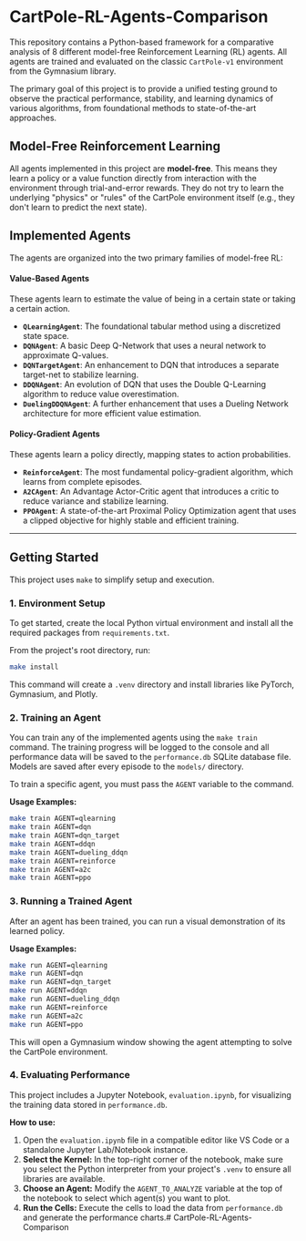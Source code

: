 
# CartPole-RL-Agents-Comparison

This repository contains a Python-based framework for a comparative analysis of 8 different model-free Reinforcement Learning (RL) agents. All agents are trained and evaluated on the classic `CartPole-v1` environment from the Gymnasium library.

The primary goal of this project is to provide a unified testing ground to observe the practical performance, stability, and learning dynamics of various algorithms, from foundational methods to state-of-the-art approaches.

## Model-Free Reinforcement Learning

All agents implemented in this project are **model-free**. This means they learn a policy or a value function directly from interaction with the environment through trial-and-error rewards. They do not try to learn the underlying "physics" or "rules" of the CartPole environment itself (e.g., they don't learn to predict the next state).

## Implemented Agents

The agents are organized into the two primary families of model-free RL:

#### Value-Based Agents
These agents learn to estimate the value of being in a certain state or taking a certain action.
- **`QLearningAgent`**: The foundational tabular method using a discretized state space.
- **`DQNAgent`**: A basic Deep Q-Network that uses a neural network to approximate Q-values.
- **`DQNTargetAgent`**: An enhancement to DQN that introduces a separate target-net to stabilize learning.
- **`DDQNAgent`**: An evolution of DQN that uses the Double Q-Learning algorithm to reduce value overestimation.
- **`DuelingDDQNAgent`**: A further enhancement that uses a Dueling Network architecture for more efficient value estimation.

#### Policy-Gradient Agents
These agents learn a policy directly, mapping states to action probabilities.
- **`ReinforceAgent`**: The most fundamental policy-gradient algorithm, which learns from complete episodes.
- **`A2CAgent`**: An Advantage Actor-Critic agent that introduces a critic to reduce variance and stabilize learning.
- **`PPOAgent`**: A state-of-the-art Proximal Policy Optimization agent that uses a clipped objective for highly stable and efficient training.

---

## Getting Started

This project uses `make` to simplify setup and execution.

### 1. Environment Setup

To get started, create the local Python virtual environment and install all the required packages from `requirements.txt`.

From the project's root directory, run:
```bash
make install
```
This command will create a `.venv` directory and install libraries like PyTorch, Gymnasium, and Plotly.

### 2. Training an Agent

You can train any of the implemented agents using the `make train` command. The training progress will be logged to the console and all performance data will be saved to the `performance.db` SQLite database file. Models are saved after every episode to the `models/` directory.

To train a specific agent, you must pass the `AGENT` variable to the command.

**Usage Examples:**
```bash
make train AGENT=qlearning
make train AGENT=dqn 
make train AGENT=dqn_target
make train AGENT=ddqn
make train AGENT=dueling_ddqn
make train AGENT=reinforce
make train AGENT=a2c
make train AGENT=ppo
```

### 3. Running a Trained Agent

After an agent has been trained, you can run a visual demonstration of its learned policy.

**Usage Examples:**
```bash
make run AGENT=qlearning
make run AGENT=dqn 
make run AGENT=dqn_target
make run AGENT=ddqn
make run AGENT=dueling_ddqn
make run AGENT=reinforce
make run AGENT=a2c
make run AGENT=ppo
```

This will open a Gymnasium window showing the agent attempting to solve the CartPole environment.

### 4. Evaluating Performance

This project includes a Jupyter Notebook, `evaluation.ipynb`, for visualizing the training data stored in `performance.db`.

**How to use:**
1.  Open the `evaluation.ipynb` file in a compatible editor like VS Code or a standalone Jupyter Lab/Notebook instance.
2.  **Select the Kernel:** In the top-right corner of the notebook, make sure you select the Python interpreter from your project's `.venv` to ensure all libraries are available.
3.  **Choose an Agent:** Modify the `AGENT_TO_ANALYZE` variable at the top of the notebook to select which agent(s) you want to plot.
4.  **Run the Cells:** Execute the cells to load the data from `performance.db` and generate the performance charts.# CartPole-RL-Agents-Comparison
